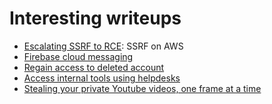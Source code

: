 # Interesting writeups

* [Escalating SSRF to RCE](https://generaleg0x01.com/2019/03/10/escalating-ssrf-to-rce/): SSRF on AWS
* [Firebase cloud messaging](https://abss.me/posts/fcm-takeover/)
* [Regain access to deleted account](https://rajeshranjan457.medium.com/how-i-was-able-to-regain-access-to-account-deleted-by-admin-leading-to-a2c29025f8cd)
* [Access internal tools using helpdesks](https://medium.com/intigriti/how-i-hacked-hundreds-of-companies-through-their-helpdesk-b7680ddc2d4c)
* [Stealing your private Youtube videos, one frame at a time](https://bugs.xdavidhu.me/google/2021/01/11/stealing-your-private-videos-one-frame-at-a-time/)
